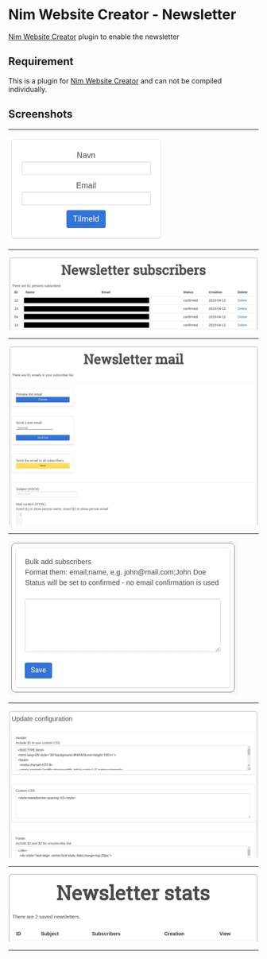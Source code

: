 # Nim Website Creator - Newsletter
[Nim Website Creator](https://github.com/ThomasTJdev/nim_websitecreator) plugin to enable the newsletter


## Requirement
This is a plugin for [Nim Website Creator](https://github.com/ThomasTJdev/nim_websitecreator) and can not be compiled individually.


## Screenshots

____

![alt text](private/subscribe.jpg)

____

![alt text](private/subscribers.jpg)

____

![alt text](private/newmail.jpg)

____

![alt text](private/bulkadd.jpg)

____

![alt text](private/config.jpg)

____

![alt text](private/stats.jpg)

____
